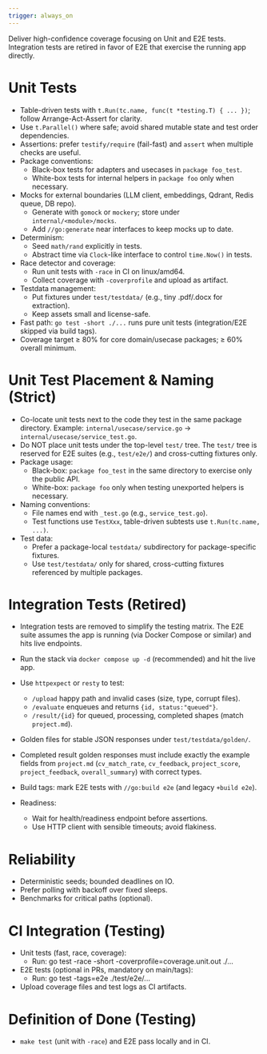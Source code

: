 ```yaml
---
trigger: always_on
---
```


Deliver high-confidence coverage focusing on Unit and E2E tests. Integration tests are retired in favor of E2E that exercise the running app directly.

# Unit Tests
- Table-driven tests with `t.Run(tc.name, func(t *testing.T) { ... })`; follow Arrange-Act-Assert for clarity.
- Use `t.Parallel()` where safe; avoid shared mutable state and test order dependencies.
- Assertions: prefer `testify/require` (fail-fast) and `assert` when multiple checks are useful.
- Package conventions:
  - Black-box tests for adapters and usecases in `package foo_test`.
  - White-box tests for internal helpers in `package foo` only when necessary.
- Mocks for external boundaries (LLM client, embeddings, Qdrant, Redis queue, DB repo).
  - Generate with `gomock` or `mockery`; store under `internal/<module>/mocks`.
  - Add `//go:generate` near interfaces to keep mocks up to date.
- Determinism:
  - Seed `math/rand` explicitly in tests.
  - Abstract time via `Clock`-like interface to control `time.Now()` in tests.
- Race detector and coverage:
  - Run unit tests with `-race` in CI on linux/amd64.
  - Collect coverage with `-coverprofile` and upload as artifact.
- Testdata management:
  - Put fixtures under `test/testdata/` (e.g., tiny .pdf/.docx for extraction).
  - Keep assets small and license-safe.
- Fast path: `go test -short ./...` runs pure unit tests (integration/E2E skipped via build tags).
- Coverage target ≥ 80% for core domain/usecase packages; ≥ 60% overall minimum.

# Unit Test Placement & Naming (Strict)
- Co-locate unit tests next to the code they test in the same package directory. Example: `internal/usecase/service.go` → `internal/usecase/service_test.go`.
- Do NOT place unit tests under the top-level `test/` tree. The `test/` tree is reserved for E2E suites (e.g., `test/e2e/`) and cross-cutting fixtures only.
- Package usage:
  - Black-box: `package foo_test` in the same directory to exercise only the public API.
  - White-box: `package foo` only when testing unexported helpers is necessary.
- Naming conventions:
  - File names end with `_test.go` (e.g., `service_test.go`).
  - Test functions use `TestXxx`, table-driven subtests use `t.Run(tc.name, ...)`.
- Test data:
  - Prefer a package-local `testdata/` subdirectory for package-specific fixtures.
  - Use `test/testdata/` only for shared, cross-cutting fixtures referenced by multiple packages.

# Integration Tests (Retired)
- Integration tests are removed to simplify the testing matrix. The E2E suite assumes the app is running (via Docker Compose or similar) and hits live endpoints.

- Run the stack via `docker compose up -d` (recommended) and hit the live app.
- Use `httpexpect` or `resty` to test:
  - `/upload` happy path and invalid cases (size, type, corrupt files).
  - `/evaluate` enqueues and returns `{id, status:"queued"}`.
  - `/result/{id}` for queued, processing, completed shapes (match `project.md`).
- Golden files for stable JSON responses under `test/testdata/golden/`.
- Completed result golden responses must include exactly the example fields from `project.md` (`cv_match_rate`, `cv_feedback`, `project_score`, `project_feedback`, `overall_summary`) with correct types.
- Build tags: mark E2E tests with `//go:build e2e` (and legacy `+build e2e`).
- Readiness:
  - Wait for health/readiness endpoint before assertions.
  - Use HTTP client with sensible timeouts; avoid flakiness.

# Reliability
- Deterministic seeds; bounded deadlines on IO.
- Prefer polling with backoff over fixed sleeps.
- Benchmarks for critical paths (optional).

# CI Integration (Testing)
- Unit tests (fast, race, coverage):
  - Run: go test -race -short -coverprofile=coverage.unit.out ./...
- E2E tests (optional in PRs, mandatory on main/tags):
  - Run: go test -tags=e2e ./test/e2e/...
- Upload coverage files and test logs as CI artifacts.

# Definition of Done (Testing)
- `make test` (unit with `-race`) and E2E pass locally and in CI.
